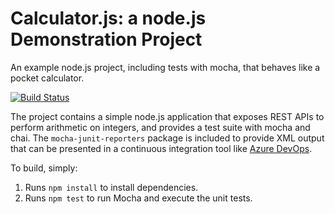 Calculator.js: a node.js Demonstration Project
==============================================
An example node.js project, including tests with mocha, that behaves like
a pocket calculator.

[![Build Status](https://dev.azure.com/LabUser-15285532/Calculator/_apis/build/status/saml2303.calculator?branchName=refs%2Fpull%2F1%2Fmerge)](https://dev.azure.com/LabUser-15285532/Calculator/_build/latest?definitionId=3&branchName=refs%2Fpull%2F1%2Fmerge)


The project contains a simple node.js application that exposes REST APIs
to perform arithmetic on integers, and provides a test suite with mocha
and chai.  The `mocha-junit-reporters` package is included to provide XML
output that can be presented in a continuous integration tool like
[Azure DevOps](https://azure.com/devops).

To build, simply:

1. Runs `npm install` to install dependencies.
2. Runs `npm test` to run Mocha and execute the unit tests.

